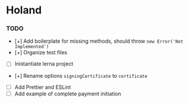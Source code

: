 # **Holand**

### **TODO**

- [+] Add boilerplate for missing methods, should throw
  `new Error('Not Implemented')`
- [+] Organize test files
- [ ] Inistantiate lerna project
- [+] Rename options `signingCertificate` to `certificate`
- [ ] Add Prettier and ESLint
- [ ] Add example of complete payment initiation
